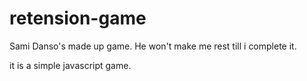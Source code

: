 # retension-game
Sami Danso's made up game. He won't make me rest till i complete it.

it is a simple javascript game.
